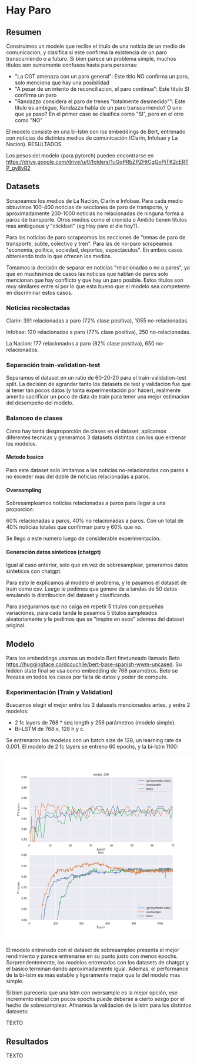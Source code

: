 # Hay Paro

## Resumen

Construimos un modelo que recibe el titulo de una noticia de un medio de comunicacion, y clasifica si este confirma la existencia de un paro transcurriendo o a futuro. Si bien parece un problema simple, muchos titulos son sumamente confusos hasta para personas:

- "La CGT amenaza con un paro general": Este titlo NO confirma un paro, solo menciona que hay una posibilidad 
- "A pesar de un intento de reconciliacion, el paro continua": Este titulo SI confirma un paro
- "Randazzo considera el paro de trenes "totalmente desmedido"": Este titulo es ambiguo, Randazzo habla de un paro transcurriendo? O uno que ya paso? En el primer caso se clasifica como "SI", pero en el otro como "NO"  

El modelo consiste en una bi-lstm con los embeddings de Bert, entrenado con noticias de distintos medios de comunicación (Clarin, Infobae y La Nacion). RESULTADOS.

Los pesos del modelo (para pytorch) pueden encontrarse en https://drive.google.com/drive/u/0/folders/1uGqPRbZPZHtCgQvPiTK2cERTP_gy8vR2

## Datasets

Scrapeamos los medios de La Nación, Clarín e Infobae. Para cada medio obtuvimos 100-400 noticias de secciones de paro de transporte, y aproximadamente 200-1000 noticias no relacionadas de ninguna forma a paros de transporte. Otros medios como el cronista o Ambito tienen títulos mas ambiguous y "clickbait" (eg Hay paro el dia hoy?).

Para las noticias de paro scrapeamos las secciones de "temas de paro de transporte, 
subte, colectivo y tren". Para las de no-paro scrapeamos "economía, política, sociedad, deportes, espectáculos". En ambos casos obteniendo todo lo que ofrecen los medios.

Tomamos la decisión de separar en noticias "relacionadas o no a paros", ya que en muchisimos de casos las noticias que hablan de paros solo mencionan que hay conflicto y que hay un paro posible. Estos titulos son muy similares entre si por lo que esta bueno que el modelo sea competente en discriminar estos casos.

### Noticias recolectadas

Clarin: 391 relacionadas a paro (72% clase positiva), 1055 no-relacionadas.

Infobae: 120 relacionadas a paro (77% clase positiva), 250 no-relacionadas.

La Nacion: 177 relacionados a paro (82% clase positiva), 650 no-relacionados.   

### Separación train-validation-test

Separamos el dataset en un ratio de 60-20-20 para el train-validation-test split. La decision de agrandar tanto los datasets de test y validacion fue que al tener tan pocos datos (y tanta experimentación por hacer), realmente amerito sacrificar un poco de data de train para tener una mejor estimacion del desempeño del modelo. 

### Balanceo de clases 

Como hay tanta desproporción de clases en el dataset, aplicamos diferentes tecnicas y generamos 3 datasets distintos con los que entrenar los modelos.

#### Metodo basico

Para este dataset solo limitamos a las noticias no-relacionadas con paros a no exceder mas del doble de noticias relacionadas a paros.  

#### Oversampling

Sobresampleamos noticias relacionadas a paros para llegar a una proporcion:

60% relacionadas a paros, 40% no relacionadas a paros. Con un total de 40% noticias totales que confirman paro y 60% que no.

Se llego a este numero luego de considerable experimentación.

#### Generación datos sinteticos (chatgpt)

Igual al caso anterior, solo que en vez de sobresamplear, generamos datos sinteticos con chatgpt.

Para esto le explicamos al modelo el problema, y le pasamos el dataset de train como csv. Luego le pedimos que genere de a tandas de 50 datos emulando la distribucion del dataset y clasificando.

Para asegurarnos que no caiga en repetir 5 titulos con pequeñas variaciones, para cada tanda le pasamos 5 titulos sampleados aleatoriamente y le pedimos que se "inspire en esos" ademas del dataset original.

## Modelo

Para los embeddings usamos un modelo Bert finetuneado llamado Beto https://huggingface.co/dccuchile/bert-base-spanish-wwm-uncased. Su hidden state final se usa como embedding de 768 parametros. Beto se freezea en todos los casos por falta de datos y poder de computo.

### Experimentación (Train y Validation)

Buscamos elegir el mejor entre los 3 datasets mencionados antes, y entre 2 modelos:

- 2 fc layers de 768 * seq length y 256 parámetros (modelo simple). 
- Bi-LSTM de 768 x, 128 h y c. 

Se entrenaron los modelos con un batch size de 128, un learning rate de 0.001. El modelo de 2 fc layers se entreno 60 epochs, y la bi-lstm 1100:

<img src="Modelo/train_graphs/train_graph.png"></img>

El modelo entrenado con el dataset de sobresampleo presenta el mejor rendimiento y parece entrenarse en su punto justo con menos epochs. Sorprendentemente, los modelos entrenados con los datasets de chatgpt y el basico terminan dando aproximadamente igual. Ademas, el performance de la bi-lstm es mas estable y ligeramente mejor que la del modelo mas simple.

Si bien pareceria que una lstm con oversample es la mejor opción, ese incremento inicial con pocos epochs puede deberse a cierto sesgo por el hecho de sobresamplear. Afinamos la validacion de la lstm para los distintos datasets:

TEXTO

## Resultados

TEXTO
